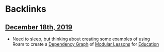 
# Backlinks
## [December 18th, 2019](<December 18th, 2019.md>)
- Need to sleep, but thinking about creating some examples of using Roam to create a [Dependency Graph](<Dependency Graph.md>) of [Modular Lessons](<Modular Lessons.md>) for [Education](<Education.md>)

